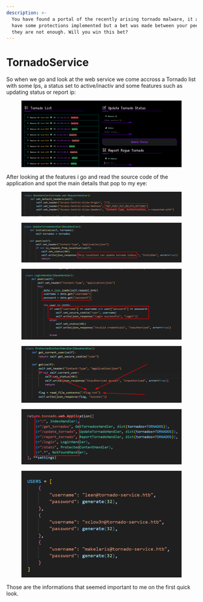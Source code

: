 ```yaml
---
description: >-
  You have found a portal of the recently arising tornado malware, it appears to
  have some protections implemented but a bet was made between your peers that
  they are not enough. Will you win this bet?
---
```


# TornadoService

So when we go and look at the web service we come accross a Tornado list with some Ips, a status set to active/inactiv and some features such as updating status or report ip:

<figure><img src="../../../../../.gitbook/assets/image (16) (1) (1).png" alt=""><figcaption></figcaption></figure>

After looking at the features i go and read the source code of the application and spot the main details that pop to my eye:

<figure><img src="../../../../../.gitbook/assets/image (17) (1) (1).png" alt=""><figcaption></figcaption></figure>

<figure><img src="../../../../../.gitbook/assets/image (18).png" alt=""><figcaption></figcaption></figure>

<figure><img src="../../../../../.gitbook/assets/image (19).png" alt=""><figcaption></figcaption></figure>

<figure><img src="../../../../../.gitbook/assets/image (20).png" alt=""><figcaption></figcaption></figure>

<figure><img src="../../../../../.gitbook/assets/image (21).png" alt=""><figcaption></figcaption></figure>

<figure><img src="../../../../../.gitbook/assets/image (22).png" alt=""><figcaption></figcaption></figure>

Those are the informations that seemed important to me on the first quick look.

